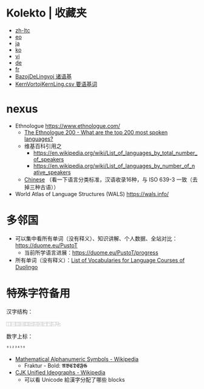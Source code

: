 # Kolekto | 收藏夹

- [zh-ltc](./400-zh-ltc-MezaĈinaFonologio.md)
- [eo](./400-eo-冀-Esperanto.md)
- [ja](./400-ja-日-Japana.md)
- [ko](./400-ko-韓-Korean.md)
- [vi](./400-vi-越-Vjetnama.md)
- [de](./400-de-德-Germana.md)
- [fr](./400-fr-法-Franca.md)
- [BazojDeLingvoj 诸语基](./407.1-諸基-BazojDeLingvoj.md)
- [KernVortojKernLing.csv 要语基词](./407.1-KernVortoj/KernVortojKernLing.csv)

# nexus

- Ethnologue https://www.ethnologue.com/
    - [The Ethnologue 200 - What are the top 200 most spoken languages?](https://www.ethnologue.com/guides/ethnologue200)
    - 维基百科引用之
        - https://en.wikipedia.org/wiki/List_of_languages_by_total_number_of_speakers
        - https://en.wikipedia.org/wiki/List_of_languages_by_number_of_native_speakers
    - [Chinese](https://www.ethnologue.com/subgroups/chinese) （看一下语言分类标准，汉语收录16种，与 ISO 639-3 一致（去掉三种古语））
- World Atlas of Language Structures (WALS) https://wals.info/

# 多邻国

- 可以集中看所有单词（没有释义）、知识讲解、个人数据、全站对比： https://duome.eu/PustoT
    - 当前所学语言进展：https://duome.eu/PustoT/progress
- 所有单词（没有释义）：[List of Vocabularies for Language Courses of Duolingo](https://forum.duolingo.com/comment/31074292)

# 特殊字符备用

汉字结构：

```
⿰⿱⿲⿳⿴⿵⿶⿷⿸⿹⿺⿻
```

数字上标：

```
⁰¹²³⁴⁵⁶
```

- [Mathematical Alphanumeric Symbols - Wikipedia](https://en.wikipedia.org/wiki/Mathematical_Alphanumeric_Symbols)
    - Fraktur - Bold: 𝕬𝕭𝕮𝕯𝕰𝕱𝕲
- [CJK Unified Ideographs - Wikipedia](https://en.wikipedia.org/wiki/CJK_Unified_Ideographs)
    - 可以看 Unicode 給漢字分配了哪些 blocks
